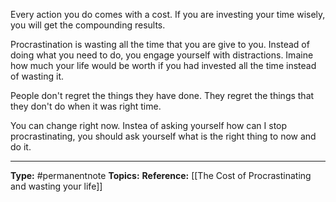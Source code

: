 Every action you do comes with a cost. If you are investing your time wisely, you will get the compounding results. 

Procrastination is wasting all the time that you are give to you. Instead of doing what you need to do, you engage yourself with distractions. Imaine how much your life would be worth if you had invested all the time instead of wasting it. 

People don't regret the things they have done. They regret the things that they don't do when it was right time.

You can change right now. Instea of asking yourself how can I stop procrastinating, you should ask yourself what is the right thing to now and do it. 


----
**Type:** #permanentnote 
**Topics:**
**Reference:** [[The Cost of Procrastinating and wasting your life]]

